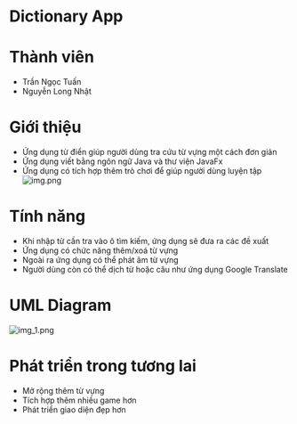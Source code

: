 # Dictionary App
# Thành viên
+ Trần Ngọc Tuấn
+ Nguyễn Long Nhật
# Giới thiệu
+ Ứng dụng từ điển giúp người dùng tra cứu từ vựng một cách đơn giản
+ Ứng dụng viết bằng ngôn ngữ Java và thư viện JavaFx
+ Ứng dụng có tích hợp thêm trò chơi để giúp người dùng luyện tập
![img.png](img.png)
# Tính năng
+ Khi nhập từ cần tra vào ô tìm kiếm, ứng dụng sẽ đưa ra các đề xuất
+ Ứng dụng có chức năng thêm/xoá từ vựng
+ Ngoài ra ứng dụng có thể phát âm từ vựng
+ Người dùng còn có thể dịch từ hoặc câu như ứng dụng Google Translate
# UML Diagram
![img_1.png](img_1.png)
# Phát triển trong tương lai
+ Mở rộng thêm từ vựng
+ Tích hợp thêm nhiều game hơn
+ Phát triển giao diện đẹp hơn
